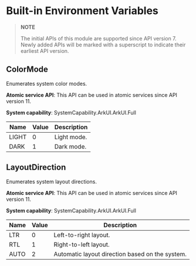 # Built-in Environment Variables

<!--Kit: ArkUI-->
<!--Subsystem: ArkUI-->
<!--Owner: @zzq212050299-->
<!--Designer: @s10021109-->
<!--Tester: @TerryTsao-->
<!--Adviser: @zhang_yixin13-->

>**NOTE**
>
>The initial APIs of this module are supported since API version 7. Newly added APIs will be marked with a superscript to indicate their earliest API version.

## ColorMode

Enumerates system color modes.

**Atomic service API**: This API can be used in atomic services since API version 11.

**System capability**: SystemCapability.ArkUI.ArkUI.Full

| Name | Value  | Description      |
| ----- | ---- | ---------- |
| LIGHT | 0    | Light mode.|
| DARK  | 1    | Dark mode.|


## LayoutDirection

Enumerates system layout directions.

**Atomic service API**: This API can be used in atomic services since API version 11.

**System capability**: SystemCapability.ArkUI.ArkUI.Full

| Name| Value  | Description                |
| ---- | ---- | -------------------- |
| LTR  | 0    | Left-to-right layout.      |
| RTL  | 1    | Right-to-left layout.      |
| AUTO | 2    | Automatic layout direction based on the system.|

